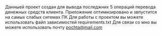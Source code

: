 Данныей проект создан для вывода последжних 5 операций перевода денежных средств клиента.
Приложение оптимизировано и звпустится на самых слабых ситемах ПК
Для работы с проектом вы можете использовать файл зависимостей requirements.txt
Для связи со мно вы можете использовать почту pochta@mail.com
